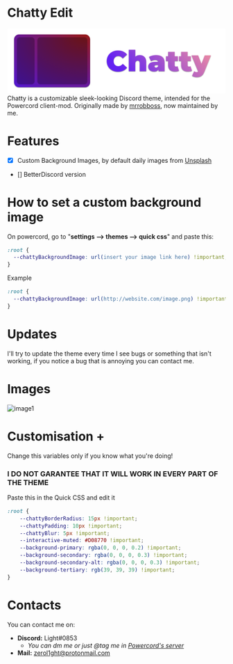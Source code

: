 # Chatty Edit
![chatty-logo](assets/logo2.png)
Chatty is a customizable sleek-looking Discord theme, intended for the Powercord client-mod. 
Originally made by [mrrobboss](https://github.com/mrrobboss), now maintained by me.
# Features
- [X] Custom Background Images, by default daily images from [Unsplash](https://unsplash.com/)
- [] BetterDiscord version
# How to set a custom background image
On powercord, go to "**settings --> themes --> quick css**" and paste this:
```css
:root {
  --chattyBackgroundImage: url(insert your image link here) !important;
}
```
Example
```css
:root {
  --chattyBackgroundImage: url(http://website.com/image.png) !important;
}
```
# Updates
I'll try to update the theme every time I see bugs or something that isn't working, if you notice a bug that is annoying you can contact me.
# Images
![image1](https://i.imgur.com/CVI0sUh.png)

# Customisation +
Change this variables only if you know what you're doing!
### **I DO NOT GARANTEE THAT IT WILL WORK IN EVERY PART OF THE THEME**
Paste this in the Quick CSS and edit it
```css
:root {
    --chattyBorderRadius: 15px !important;
    --chattyPadding: 10px !important;
    --chattyBlur: 5px !important;
    --interactive-muted: #D08770 !important;
    --background-primary: rgba(0, 0, 0, 0.2) !important;
    --background-secondary: rgba(0, 0, 0, 0.3) !important;
    --background-secondary-alt: rgba(0, 0, 0, 0.3) !important;
    --background-tertiary: rgb(39, 39, 39) !important;
}
```

# Contacts
You can contact me on:
- **Discord:** Light#0853
  - *You can dm me or just @tag me in [Powercord's server](https://discord.gg/SA7VN6rUVb)*
- **Mail:**  zerol1ght@protonmail.com


